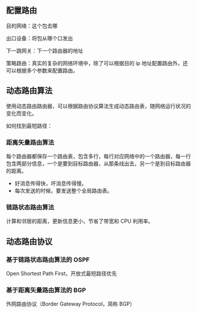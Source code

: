 ## 配置路由
目的网络：这个包去哪

出口设备：将包从哪个口发出

下一跳网关：下一个路由器的地址



策略路由：真实的复杂的网络环境中，除了可以根据目的 ip 地址配置路由外，还可以根据多个参数来配置路由。

## 动态路由算法
使用动态路由路由器，可以根据路由协议算法生成动态路由表，随网络运行状况的变化而变化。



如何找到最短路径：

### 距离矢量路由算法
每个路由器都保存一个路由表，包含多行，每行对应网络中的一个路由器，每一行包含两部分信息，一个是要到目标路由器，从那条线出去，另一个是到目标路由器的距离。



+ 好消息传得快，坏消息传得慢。
+ 每次发送的时候，要发送整个全局路由表。

### 链路状态路由算法
计算和邻居的距离，更新信息更小，节省了带宽和 CPU 利用率。

## 动态路由协议
### 基于链路状态路由算法的 OSPF
Open Shortest Path First，开放式最短路径优先

### 基于距离矢量路由算法的 BGP
外网路由协议（Border Gateway Protocol，简称 BGP）

